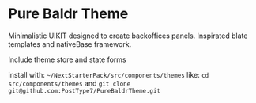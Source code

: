 # Pure Baldr Theme

Minimalistic UIKIT designed to create backoffices panels.
Inspirated blate templates and nativeBase framework.

Include theme store and state forms

install with: `~/NextStarterPack/src/components/themes`
like: `cd src/components/themes` and `git clone git@github.com:PostType7/PureBaldrTheme.git`
